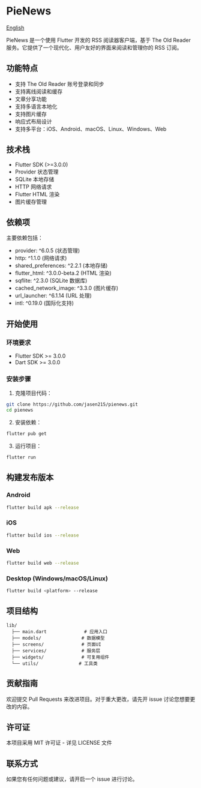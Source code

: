 # PieNews

[English](README.md)

PieNews 是一个使用 Flutter 开发的 RSS 阅读器客户端，基于 The Old Reader 服务。它提供了一个现代化、用户友好的界面来阅读和管理你的 RSS 订阅。

## 功能特点

- 支持 The Old Reader 账号登录和同步
- 支持离线阅读和缓存
- 文章分享功能
- 支持多语言本地化
- 支持图片缓存
- 响应式布局设计
- 支持多平台：iOS、Android、macOS、Linux、Windows、Web

## 技术栈

- Flutter SDK (>=3.0.0)
- Provider 状态管理
- SQLite 本地存储
- HTTP 网络请求
- Flutter HTML 渲染
- 图片缓存管理

## 依赖项

主要依赖包括：

- provider: ^6.0.5 (状态管理)
- http: ^1.1.0 (网络请求)
- shared_preferences: ^2.2.1 (本地存储)
- flutter_html: ^3.0.0-beta.2 (HTML 渲染)
- sqflite: ^2.3.0 (SQLite 数据库)
- cached_network_image: ^3.3.0 (图片缓存)
- url_launcher: ^6.1.14 (URL 处理)
- intl: ^0.19.0 (国际化支持)

## 开始使用

### 环境要求

- Flutter SDK >= 3.0.0
- Dart SDK >= 3.0.0

### 安装步骤

1. 克隆项目代码：

```bash
git clone https://github.com/jasen215/pienews.git
cd pienews
```

2. 安装依赖：

```bash
flutter pub get
```

3. 运行项目：

```bash
flutter run
```

## 构建发布版本

### Android

```bash
flutter build apk --release
```

### iOS

```bash
flutter build ios --release
```

### Web

```bash
flutter build web --release
```

### Desktop (Windows/macOS/Linux)

```bash
flutter build <platform> --release
```

## 项目结构

```
lib/
  ├── main.dart              # 应用入口
  ├── models/               # 数据模型
  ├── screens/              # 页面UI
  ├── services/             # 服务层
  ├── widgets/              # 可复用组件
  └── utils/               # 工具类
```

## 贡献指南

欢迎提交 Pull Requests 来改进项目。对于重大更改，请先开 issue 讨论您想要更改的内容。

## 许可证

本项目采用 MIT 许可证 - 详见 LICENSE 文件

## 联系方式

如果您有任何问题或建议，请开启一个 issue 进行讨论。

